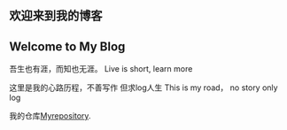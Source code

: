 ## 欢迎来到我的博客
## Welcome to My Blog

吾生也有涯，而知也无涯。
Live is short, learn more

这里是我的心路历程，不善写作 但求log人生
This is my road， no story only log

我的仓库[Myrepository](https://github.com/chentyjpm).
